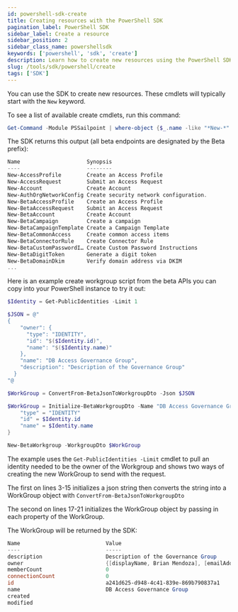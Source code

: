 ```yaml
---
id: powershell-sdk-create
title: Creating resources with the PowerShell SDK
pagination_label: PowerShell SDK
sidebar_label: Create a resource
sidebar_position: 2
sidebar_class_name: powershellsdk
keywords: ['powershell', 'sdk', 'create']
description: Learn how to create new resources using the PowerShell SDK in this guide.
slug: /tools/sdk/powershell/create
tags: ['SDK']
---
```


You can use the SDK to create new resources. These cmdlets will typically start with the `New` keyword.

To see a list of available create cmdlets, run this command:

```powershell
Get-Command -Module PSSailpoint | where-object {$_.name -like "*New-*" } | Sort-Object Name | Get-Help | Format-Table Name, Synopsis
```

The SDK returns this output (all beta endpoints are designated by the Beta prefix):

```powershell
Name                     Synopsis
----                     --------
New-AccessProfile        Create an Access Profile
New-AccessRequest        Submit an Access Request
New-Account              Create Account
New-AuthOrgNetworkConfig Create security network configuration.
New-BetaAccessProfile    Create an Access Profile
New-BetaAccessRequest    Submit an Access Request
New-BetaAccount          Create Account
New-BetaCampaign         Create a campaign
New-BetaCampaignTemplate Create a Campaign Template
New-BetaCommonAccess     Create common access items
New-BetaConnectorRule    Create Connector Rule
New-BetaCustomPasswordI… Create Custom Password Instructions
New-BetaDigitToken       Generate a digit token
New-BetaDomainDkim       Verify domain address via DKIM
...
```

Here is an example create workgroup script from the beta APIs you can copy into your PowerShell instance to try it out:

```powershell showLineNumbers
$Identity = Get-PublicIdentities -Limit 1

$JSON = @"
{
    "owner": {
      "type": "IDENTITY",
      "id": "$($Identity.id)",
      "name": "$($Identity.name)"
    },
    "name": "DB Access Governance Group",
    "description": "Description of the Governance Group"
  }
"@

$WorkGroup = ConvertFrom-BetaJsonToWorkgroupDto -Json $JSON

$WorkGroup = Initialize-BetaWorkgroupDto -Name "DB Access Governance Group" -Description "Description of the Governance Group" -Owner @{
    "type" = "IDENTITY"
    "id" = $Identity.id
    "name" = $Identity.name
}

New-BetaWorkgroup -WorkgroupDto $WorkGroup
```

The example uses the `Get-PublicIdentities -Limit` cmdlet to pull an identity needed to be the owner of the Workgroup and shows two ways of creating the new WorkGroup to send with the request.

The first on lines 3-15 initializes a json string then converts the string into a WorkGroup object with `ConvertFrom-BetaJsonToWorkgroupDto`

The second on lines 17-21 initializes the WorkGroup object by passing in each property of the WorkGroup.

The WorkGroup will be returned by the SDK:

```powershell
Name                           Value
----                           -----
description                    Description of the Governance Group
owner                          {[displayName, Brian Mendoza], [emailAddress, ], [type, IDENTITY], [id, 0003c25c365e492381d4e557b6159f9b]…}
memberCount                    0
connectionCount                0
id                             a241d625-d948-4c41-839e-869b790837a1
name                           DB Access Governance Group
created
modified
```

